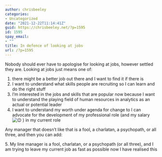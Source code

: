 ```yaml
---
author: chrisbeeley
categories:
- Uncategorized
date: "2021-12-22T11:14:41Z"
guid: https://chrisbeeley.net/?p=1595
id: 1595
spay_email:
- ""
title: In defence of looking at jobs
url: /?p=1595
---
```


Nobody should ever have to apologise for looking at jobs, however settled they are. Looking at jobs just means one of:

1. there might be a better job out there and I want to find it if there is
2. I want to understand what skills people are recruiting so I can learn and do the right stuff
3. I’m interested in the jobs and skills that are popular now because I want to understand the playing field of human resources in analytics as an actual or potential leader
4. I want to understand my worth under agenda for change to I can advocate for the development of my professional role (and my salary ![:wink:](https://a.slack-edge.com/production-standard-emoji-assets/13.0/google-medium/1f609.png) ) in my current role

Any manager that doesn’t like that is a fool, a charlatan, a psychopath, or all three, and then you can add:

5\. My line manager is a fool, charlatan, or a psychopath (or all three), and I am trying to leave my current job as fast as possible now I have realised this